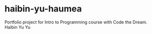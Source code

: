 # haibin-yu-haumea
Portfolio project for Intro to Programming course with Code the Dream.
Haibin Yu Yu 